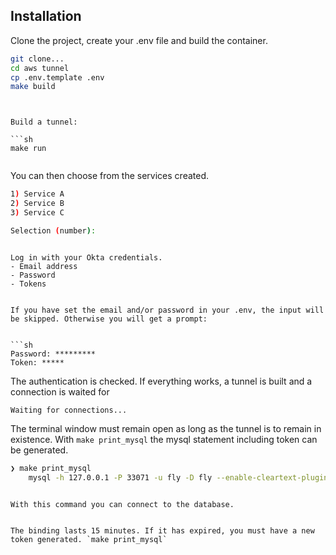 ## Installation

Clone the project, create your .env file and build the container.

```sh
git clone...
cd aws tunnel
cp .env.template .env
make build
```
```


Build a tunnel:

```sh
make run
```
```
```

You can then choose from the services created.

```sh 
1) Service A 
2) Service B 
3) Service C 

Selection (number):
```
```

Log in with your Okta credentials.
- Email address
- Password
- Tokens
```
```

If you have set the email and/or password in your .env, the input will be skipped. Otherwise you will get a prompt:


```sh
Password: *********
Token: *****
```

The authentication is checked. If everything works, a tunnel is built and a connection is waited for

`Waiting for connections...`

The terminal window must remain open as long as the tunnel is to remain in existence.
With `make print_mysql` the mysql statement including token can be generated.

```sh
❯ make print_mysql
    mysql -h 127.0.0.1 -P 33071 -u fly -D fly --enable-cleartext-plugin --password='db.proxy.region.rds.amazonaws.com:3306/?Action=connect&DBUser=username&X-Amz-Algorithm=ABCD-ABCD-ABCDABCD-ABC-Credential...Token=...
```
```

With this command you can connect to the database.


The binding lasts 15 minutes. If it has expired, you must have a new token generated. `make print_mysql`
